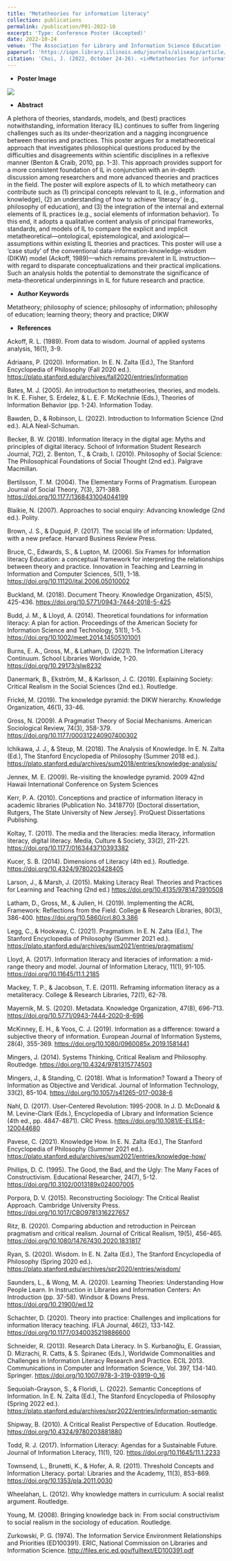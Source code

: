 ```yaml
---
title: "Metatheories for information literacy"
collection: publications
permalink: /publication/P01-2022-10
excerpt: 'Type: Conference Poster (Accepted)'
date: 2022-10-24
venue: 'The Association for Library and Information Science Education (ALISE) 2022 Annual Conference'
paperurl: 'https://iopn.library.illinois.edu/journals/aliseacp/article/view/1012'
citation: 'Choi, J. (2022, October 24-26). <i>Metatheories for information literacy</i> [Poster]. The Association for Library and Information Science Education 2022 Annual Conference, Pittsburgh, PA, USA.'
---
```


- **Poster Image**

<img src='https://github.com/JeongbaeChoi/JeongbaeChoi.github.io/blob/3973b8be2cdcd5be550c500a8766aeafa1a543db/images/P1-ALISE-202210-Jeongbae_Choi-Final.png'>


- **Abstract**

A plethora of theories, standards, models, and (best) practices notwithstanding, information literacy (IL) continues to suffer from lingering challenges such as its under-theorization and a nagging incongruence between theories and practices. This poster argues for a metatheoretical approach that investigates philosophical questions produced by the difficulties and disagreements within scientific disciplines in a reflexive manner (Benton & Craib, 2010, pp. 1-3). This approach provides support for a more consistent foundation of IL in conjunction with an in-depth discussion among researchers and more advanced theories and practices in the field. The poster will explore aspects of IL to which metatheory can contribute such as (1) principal concepts relevant to IL (e.g., information and knowledge), (2) an understanding of how to achieve ‘literacy’ (e.g., philosophy of education), and (3) the integration of the internal and external elements of IL practices (e.g., social elements of information behavior). To this end, it adopts a qualitative content analysis of principal frameworks, standards, and models of IL to compare the explicit and implicit metatheoretical—ontological, epistemological, and axiological—assumptions within existing IL theories and practices. This poster will use a ‘case study’ of the conventional data-information-knowledge-wisdom (DIKW) model (Ackoff, 1989)—which remains prevalent in IL instruction—with regard to disparate conceptualizations and their practical implications. Such an analysis holds the potential to demonstrate the significance of meta-theoretical underpinnings in IL for future research and practice.


- **Author Keywords**

Metatheory; philosophy of science; philosophy of information; philosophy of education; learning theory; theory and practice; DIKW


- **References**

Ackoff, R. L. (1989). From data to wisdom. Journal of applied systems analysis, 16(1), 3-9. 

Adriaans, P. (2020). Information. In E. N. Zalta (Ed.), The Stanford Encyclopedia of Philosophy (Fall 2020 ed.). https://plato.stanford.edu/archives/fall2020/entries/information 

Bates, M. J. (2005). An introduction to metatheories, theories, and models. In K. E. Fisher, S. Erdelez, & L. E. F. McKechnie (Eds.), Theories of Information Behavior (pp. 1-24). Information Today. 

Bawden, D., & Robinson, L. (2022). Introduction to Information Science (2nd ed.). ALA Neal-Schuman. 

Becker, B. W. (2018). Information literacy in the digital age: Myths and principles of digital literacy. School of Information Student Research Journal, 7(2), 2. 
Benton, T., & Craib, I. (2010). Philosophy of Social Science: The Philosophical Foundations of Social Thought (2nd ed.). Palgrave Macmillan.

Bertilsson, T. M. (2004). The Elementary Forms of Pragmatism. European Journal of Social Theory, 7(3), 371-389. https://doi.org/10.1177/1368431004044199 

Blaikie, N. (2007). Approaches to social enquiry: Advancing knowledge (2nd ed.). Polity. 

Brown, J. S., & Duguid, P. (2017). The social life of information: Updated, with a new preface. Harvard Business Review Press. 

Bruce, C., Edwards, S., & Lupton, M. (2006). Six Frames for Information literacy Education: a conceptual framework for interpreting the relationships between theory and practice. Innovation in Teaching and Learning in Information and Computer Sciences, 5(1), 1-18. https://doi.org/10.11120/ital.2006.05010002 

Buckland, M. (2018). Document Theory. Knowledge Organization, 45(5), 425-436. https://doi.org/10.5771/0943-7444-2018-5-425 

Budd, J. M., & Lloyd, A. (2014). Theoretical foundations for information literacy: A plan for action. Proceedings of the American Society for Information Science and Technology, 51(1), 1-5. https://doi.org/10.1002/meet.2014.14505101001 

Burns, E. A., Gross, M., & Latham, D. (2021). The Information Literacy Continuum. School Libraries Worldwide, 1-20. https://doi.org/10.29173/slw8232 

Danermark, B., Ekström, M., & Karlsson, J. C. (2019). Explaining Society: Critical Realism in the Social Sciences (2nd ed.). Routledge. 

Frické, M. (2019). The knowledge pyramid: the DIKW hierarchy. Knowledge Organization, 46(1), 33-46. 

Gross, N. (2009). A Pragmatist Theory of Social Mechanisms. American Sociological Review, 74(3), 358-379. https://doi.org/10.1177/000312240907400302 

Ichikawa, J. J., & Steup, M. (2018). The Analysis of Knowledge. In E. N. Zalta (Ed.), The Stanford Encyclopedia of Philosophy (Summer 2018 ed.). https://plato.stanford.edu/archives/sum2018/entries/knowledge-analysis/ 

Jennex, M. E. (2009). Re-visiting the knowledge pyramid. 2009 42nd Hawaii International Conference on System Sciences

Kerr, P. A. (2010). Conceptions and practice of information literacy in academic libraries (Publication No. 3418770) [Doctoral dissertation, Rutgers, The State University of New Jersey]. ProQuest Dissertations Publishing.

Koltay, T. (2011). The media and the literacies: media literacy, information literacy, digital literacy. Media, Culture & Society, 33(2), 211-221. https://doi.org/10.1177/0163443710393382 

Kucer, S. B. (2014). Dimensions of Literacy (4th ed.). Routledge. https://doi.org/10.4324/9780203428405 

Larson, J., & Marsh, J. (2015). Making Literacy Real: Theories and Practices for Learning and Teaching (2nd ed.)  https://doi.org/10.4135/9781473910508 

Latham, D., Gross, M., & Julien, H. (2019). Implementing the ACRL Framework: Reflections from the Field. College & Research Libraries, 80(3), 386-400. https://doi.org/10.5860/crl.80.3.386 

Legg, C., & Hookway, C. (2021). Pragmatism. In E. N. Zalta (Ed.), The Stanford Encyclopedia of Philosophy (Summer 2021 ed.). https://plato.stanford.edu/archives/sum2021/entries/pragmatism/ 

Lloyd, A. (2017). Information literacy and literacies of information: a mid-range theory and model. Journal of Information Literacy, 11(1), 91-105. https://doi.org/10.11645/11.1.2185 

Mackey, T. P., & Jacobson, T. E. (2011). Reframing information literacy as a metaliteracy. College & Research Libraries, 72(1), 62-78. 

Mayernik, M. S. (2020). Metadata. Knowledge Organization, 47(8), 696-713. https://doi.org/10.5771/0943-7444-2020-8-696 

McKinney, E. H., & Yoos, C. J. (2019). Information as a difference: toward a subjective theory of information. European Journal of Information Systems, 28(4), 355-369. https://doi.org/10.1080/0960085x.2019.1581441 

Mingers, J. (2014). Systems Thinking, Critical Realism and Philosophy. Routledge. https://doi.org/10.4324/9781315774503 

Mingers, J., & Standing, C. (2018). What is Information? Toward a Theory of Information as Objective and Veridical. Journal of Information Technology, 33(2), 85-104. https://doi.org/10.1057/s41265-017-0038-6 

Nahl, D. (2017). User-Centered Revolution: 1995-2008. In J. D. McDonald & M. Levine-Clark (Eds.), Encyclopedia of Library and Information Science (4th ed., pp. 4847-4871). CRC Press. https://doi.org/10.1081/E-ELIS4-120044680 

Pavese, C. (2021). Knowledge How. In E. N. Zalta (Ed.), The Stanford Encyclopedia of Philosophy (Summer 2021 ed.). https://plato.stanford.edu/archives/sum2021/entries/knowledge-how/ 

Phillips, D. C. (1995). The Good, the Bad, and the Ugly: The Many Faces of Constructivism. Educational Researcher, 24(7), 5-12. https://doi.org/10.3102/0013189x024007005 

Porpora, D. V. (2015). Reconstructing Sociology: The Critical Realist Approach. Cambridge University Press. https://doi.org/10.1017/CBO9781316227657 

Ritz, B. (2020). Comparing abduction and retroduction in Peircean pragmatism and critical realism. Journal of Critical Realism, 19(5), 456-465. https://doi.org/10.1080/14767430.2020.1831817 

Ryan, S. (2020). Wisdom. In E. N. Zalta (Ed.), The Stanford Encyclopedia of Philosophy (Spring 2020 ed.). https://plato.stanford.edu/archives/spr2020/entries/wisdom/ 

Saunders, L., & Wong, M. A. (2020). Learning Theories: Understanding How People Learn. In Instruction in Libraries and Information Centers: An Introduction (pp. 37-58). Windsor & Downs Press. https://doi.org/10.21900/wd.12 

Schachter, D. (2020). Theory into practice: Challenges and implications for information literacy teaching. IFLA Journal, 46(2), 133-142. https://doi.org/10.1177/0340035219886600 

Schneider, R. (2013). Research Data Literacy. In S. Kurbanoğlu, E. Grassian, D. Mizrachi, R. Catts, & S. Špiranec (Eds.), Worldwide Commonalities and Challenges in Information Literacy Research and Practice. ECIL 2013. Communications in Computer and Information Science, Vol. 397, 134-140. Springer. https://doi.org/10.1007/978-3-319-03919-0_16 

Sequoiah-Grayson, S., & Floridi, L. (2022). Semantic Conceptions of Information. In E. N. Zalta (Ed.), The Stanford Encyclopedia of Philosophy (Spring 2022 ed.). https://plato.stanford.edu/archives/spr2022/entries/information-semantic 

Shipway, B. (2010). A Critical Realist Perspective of Education. Routledge. https://doi.org/10.4324/9780203881880 

Todd, R. J. (2017). Information Literacy: Agendas for a Sustainable Future. Journal of Information Literacy, 11(1), 120. https://doi.org/10.11645/11.1.2233 

Townsend, L., Brunetti, K., & Hofer, A. R. (2011). Threshold Concepts and Information Literacy. portal: Libraries and the Academy, 11(3), 853-869. https://doi.org/10.1353/pla.2011.0030 

Wheelahan, L. (2012). Why knowledge matters in curriculum: A social realist argument. Routledge. 

Young, M. (2008). Bringing knowledge back in: From social constructivism to social realism in the sociology of education. Routledge. 

Zurkowski, P. G. (1974). The Information Service Environment Relationships and Priorities (ED100391). ERIC, National Commission on Libraries and Information Science. http://files.eric.ed.gov/fulltext/ED100391.pdf 
